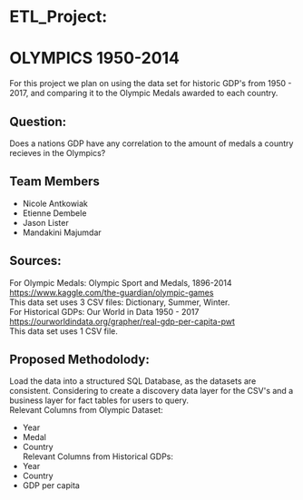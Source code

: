 # ETL_Project:  
# OLYMPICS 1950-2014  
For this project we plan on using the data set for historic GDP's from 1950 - 2017, and comparing it to the Olympic Medals awarded to each country.  
## Question:  
Does a nations GDP have any correlation to the amount of medals a country recieves in the Olympics?  
## Team Members  
* Nicole Antkowiak  
* Etienne Dembele  
* Jason Lister  
* Mandakini Majumdar  
## Sources:  
For Olympic Medals: Olympic Sport and Medals, 1896-2014 https://www.kaggle.com/the-guardian/olympic-games  
This data set uses 3 CSV files: Dictionary, Summer, Winter.  
For Historical GDPs: Our World in Data 1950 - 2017 https://ourworldindata.org/grapher/real-gdp-per-capita-pwt  
This data set uses 1 CSV file.  
## Proposed Methodolody:  
Load the data into a structured SQL Database, as the datasets are consistent. Considering to create a discovery data layer for the CSV's and a business layer for fact tables for users to query.  
Relevant Columns from Olympic Dataset:  
* Year  
* Medal  
* Country  
Relevant Columns from Historical GDPs:  
* Year  
* Country  
* GDP per capita  

